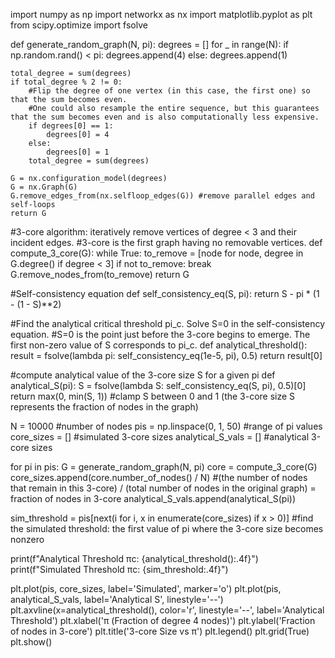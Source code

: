 import numpy as np
import networkx as nx
import matplotlib.pyplot as plt
from scipy.optimize import fsolve


def generate_random_graph(N, pi):
    degrees = []
    for _ in range(N):
        if np.random.rand() < pi:
            degrees.append(4)
        else:
            degrees.append(1)

    total_degree = sum(degrees) 
    if total_degree % 2 != 0:
        #Flip the degree of one vertex (in this case, the first one) so that the sum becomes even. 
        #One could also resample the entire sequence, but this guarantees that the sum becomes even and is also computationally less expensive.
        if degrees[0] == 1:
            degrees[0] = 4 
        else:
            degrees[0] = 1 
        total_degree = sum(degrees)

    G = nx.configuration_model(degrees)
    G = nx.Graph(G)  
    G.remove_edges_from(nx.selfloop_edges(G)) #remove parallel edges and self-loops
    return G

#3-core algorithm: iteratively remove vertices of degree < 3 and their incident edges. 
#3-core is the first graph having no removable vertices.
def compute_3_core(G):
    while True:
        to_remove = [node for node, degree in G.degree() if degree < 3]
        if not to_remove:
            break
        G.remove_nodes_from(to_remove)
    return G

#Self-consistency equation
def self_consistency_eq(S, pi):
    return S - pi * (1 - (1 - S)**2)


#Find the analytical critical threshold pi_c. Solve S=0 in the self-consistency equation.
#S=0 is the point just before the 3-core begins to emerge. The first non-zero value of S corresponds to pi_c.
def analytical_threshold():
    result = fsolve(lambda pi: self_consistency_eq(1e-5, pi), 0.5)
    return result[0]

#compute analytical value of the 3-core size S for a given pi
def analytical_S(pi):
    S = fsolve(lambda S: self_consistency_eq(S, pi), 0.5)[0]
    return max(0, min(S, 1))  #clamp S between 0 and 1 (the 3-core size S represents the fraction of nodes in the graph)


N = 10000  #number of nodes
pis = np.linspace(0, 1, 50)  #range of pi values
core_sizes = []  #simulated 3-core sizes
analytical_S_vals = []  #analytical 3-core sizes

for pi in pis:
    G = generate_random_graph(N, pi)
    core = compute_3_core(G)
    core_sizes.append(core.number_of_nodes() / N) #(the number of nodes that remain in this 3-core) / (total number of nodes in the original graph) = fraction of nodes in 3-core
    analytical_S_vals.append(analytical_S(pi))

sim_threshold = pis[next(i for i, x in enumerate(core_sizes) if x > 0)] #find the simulated threshold: the first value of pi where the 3-core size becomes nonzero

print(f"Analytical Threshold πc: {analytical_threshold():.4f}") 
print(f"Simulated Threshold πc: {sim_threshold:.4f}")

plt.plot(pis, core_sizes, label='Simulated', marker='o')
plt.plot(pis, analytical_S_vals, label='Analytical S', linestyle='--')
plt.axvline(x=analytical_threshold(), color='r', linestyle='--', label='Analytical Threshold')
plt.xlabel('π (Fraction of degree 4 nodes)')
plt.ylabel('Fraction of nodes in 3-core')
plt.title('3-core Size vs π')
plt.legend()
plt.grid(True)
plt.show()
